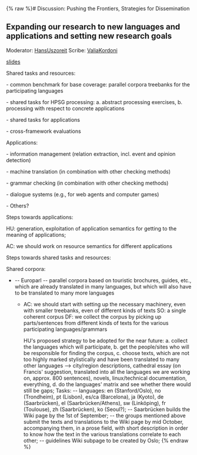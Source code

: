 {% raw %}# Discussion: Pushing the Frontiers, Strategies for Dissemination

## Expanding our research to new languages and applications and setting new research goals

Moderator: [HansUszoreit](/HansUszoreit) Scribe:
[ValiaKordoni](https://blog.inductorsoftware.com/docsproto/summits/ValiaKordoni)

[slides](http://www.coli.uni-saarland.de/~kordoni/DELPH-IN-BERLIN.ppt)

Shared tasks and resources:

\- common benchmark for base coverage: parallel corpora treebanks for
the participating languages

\- shared tasks for HPSG processing: a. abstract processing exercises,
b. processing with respect to concrete applications

\- shared tasks for applications

\- cross-framework evaluations

Applications:

\- information management (relation extraction, incl. event and opinion
detection)

\- machine translation (in combination with other checking methods)

\- grammar checking (in combination with other checking methods)

\- dialogue systems (e.g., for web agents and computer games)

\- Others?

Steps towards applications:

HU: generation, exploitation of application semantics for getting to the
meaning of applications;

AC: we should work on resource semantics for different applications

Steps towards shared tasks and resources:

Shared corpora:

- -- Europarl -- parallel corpora based on touristic brochures,
guides, etc., which are already translated in many languages, but
which will also have to be translated to many more languages
  - AC: we should start with setting up the necessary machinery,
even with smaller treebanks, even of different kinds of texts
SO: a single coherent corpus DF: we collect the corpus by
picking up parts/sentences from different kinds of texts for the
various participating languages/grammars
    
    HU's proposed strategy to be adopted for the near future: a.
collect the languages which will participate, b. get the
people/sites who will be responsible for finding the corpus, c.
choose texts, which are not too highly marked stylistically and
have been translated to many other languages --&gt; city/region
descriptions, cathedral essay (on Francis' suggestion,
translated into all the languages we are working on, approx. 800
sentences), novels, linux/technical documentation,
everything, d. do the languages' matrix and see whether there
would still be gaps; Tasks: -- languages: en (Stanford/Oslo), no
(Trondheim), pt (Lisbon), es/ca (Barcelona), ja (Kyoto), de
(Saarbrücken), el (Saarbrücken/Athens), sw (Linköping), fr
(Toulouse), zh (Saarbrücken), ko (Seoul?); -- Saarbrücken builds
the Wiki page by the 1st of September; -- the groups mentioned
above submit the texts and translations to the Wiki page by mid
October, accompanying them, in a prose field, with short
description in order to know how the text in the various
translations correlate to each other; -- guidelines Wiki subpage
to be created by Oslo;
<update date omitted for speed>{% endraw %}